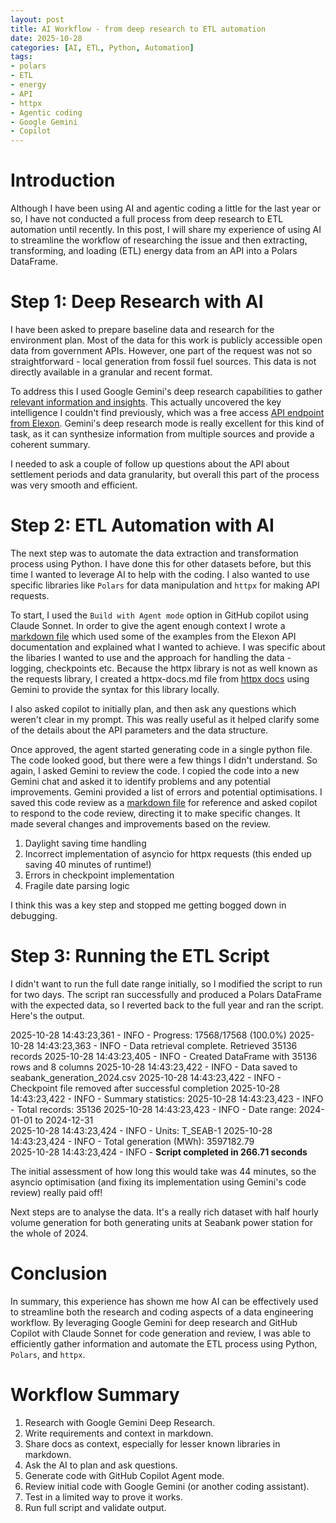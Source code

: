 ```yaml
---
layout: post
title: AI Workflow - from deep research to ETL automation
date: 2025-10-28
categories: [AI, ETL, Python, Automation]
tags:
- polars
- ETL
- energy
- API
- httpx
- Agentic coding
- Google Gemini
- Copilot
---
```


# Introduction

Although I have been using AI and agentic coding a little for the last year or so, I have not conducted a full process from deep research to ETL automation until recently. In this post, I will share my experience of using AI to streamline the workflow of researching the issue and then extracting, transforming, and loading (ETL) energy data from an API into a Polars DataFrame.

# Step 1: Deep Research with AI

I have been asked to prepare baseline data and research for the environment plan. Most of the data for this work is publicly accessible open data from government APIs. However, one part of the request was not so straightforward - local generation from fossil fuel sources. This data is not directly available in a granular and recent format.

To address this I used Google Gemini's deep research capabilities to gather [relevant information and insights](https://docs.google.com/document/d/1i10Uhdt-7VwZqHamycNXagK0OZ7wpPZPSpJYha6xCrE/edit?usp=sharing). This actually uncovered the key intelligence I couldn't find previously, which was a free access [API endpoint from Elexon](https://bmrs.elexon.co.uk/api-documentation/endpoint/datasets/B1610). Gemini's deep research mode is really excellent for this kind of task, as it can synthesize information from multiple sources and provide a coherent summary.

I needed to ask a couple of follow up questions about the API about settlement periods and data granularity, but overall this part of the process was very smooth and efficient.

# Step 2: ETL Automation with AI

The next step was to automate the data extraction and transformation process using Python. I have done this for other datasets before, but this time I wanted to leverage AI to help with the coding. I also wanted to use specific libraries like `Polars` for data manipulation and `httpx` for making API requests.

To start, I used the `Build with Agent mode` option in GitHub copilot using Claude Sonnet. In order to give the agent enough context I wrote a [markdown file](https://github.com/stevecrawshaw/environment-plan-evidence/blob/main/seabank-generation.md) which used some of the examples from the Elexon API documentation and explained what I wanted to achieve. I was specific about the libaries I wanted to use and the approach for handling the data - logging, checkpoints etc. Because the httpx library is not as well known as the requests library, I created a httpx-docs.md file from [httpx docs](https://www.python-httpx.org/quickstart/) using Gemini to provide the syntax for this library locally.

I also asked copilot to initially plan, and then ask any questions which weren't clear in my prompt. This was really useful as it helped clarify some of the details about the API parameters and the data structure.

Once approved, the agent started generating code in a single python file. The code looked good, but there were a few things I didn't understand. So again, I asked Gemini to review the code. I copied the code into a new Gemini chat and asked it to identify problems and any potential improvements. Gemini provided a list of errors and potential optimisations. I saved this code review as a [markdown file](https://raw.githubusercontent.com/stevecrawshaw/environment-plan-evidence/refs/heads/main/code-review.md) for reference and asked copilot to respond to the code review, directing it to make specific changes. It made several changes and improvements based on the review.

1. Daylight saving time handling
2. Incorrect implementation of asyncio for httpx requests (this ended up saving 40 minutes of runtime!)
3. Errors in checkpoint implementation
4. Fragile date parsing logic

I think this was a key step and stopped me getting bogged down in debugging.

# Step 3: Running the ETL Script

I didn't want to run the full date range initially, so I modified the script to run for two days. The script ran successfully and produced a Polars DataFrame with the expected data, so I reverted back to the full year and ran the script. Here's the output.

2025-10-28 14:43:23,361 - INFO - Progress: 17568/17568 (100.0%)
2025-10-28 14:43:23,363 - INFO - Data retrieval complete. Retrieved 35136 records
2025-10-28 14:43:23,405 - INFO - Created DataFrame with 35136 rows and 8 columns
2025-10-28 14:43:23,422 - INFO - Data saved to seabank_generation_2024.csv
2025-10-28 14:43:23,422 - INFO - Checkpoint file removed after successful completion
2025-10-28 14:43:23,422 - INFO - Summary statistics:
2025-10-28 14:43:23,423 - INFO -   Total records: 35136
2025-10-28 14:43:23,423 - INFO -   Date range: 2024-01-01 to 2024-12-31  
2025-10-28 14:43:23,424 - INFO -   Units: T_SEAB-1
2025-10-28 14:43:23,424 - INFO -   Total generation (MWh): 3597182.79    
2025-10-28 14:43:23,424 - INFO - **Script completed in 266.71 seconds**

The initial assessment of how long this would take was 44 minutes, so the asyncio optimisation (and fixing its implementation using Gemini's code review) really paid off!

Next steps are to analyse the data. It's a really rich dataset with half hourly volume generation for both generating units at Seabank power station for the whole of 2024.

# Conclusion

In summary, this experience has shown me how AI can be effectively used to streamline both the research and coding aspects of a data engineering workflow. By leveraging Google Gemini for deep research and GitHub Copilot with Claude Sonnet for code generation and review, I was able to efficiently gather information and automate the ETL process using Python, `Polars`, and `httpx`.

# Workflow Summary

1. Research with Google Gemini Deep Research.
2. Write requirements and context in markdown.
3. Share docs as context, especially for lesser known libraries in markdown.
4. Ask the AI to plan and ask questions.
5. Generate code with GitHub Copilot Agent mode.
6. Review initial code with Google Gemini (or another coding assistant).
7. Test in a limited way to prove it works.
8. Run full script and validate output.
